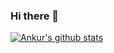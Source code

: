 ### Hi there 👋

<!--
**techbot11/techbot11** is a ✨ _special_ ✨ repository because its `README.md` (this file) appears on your GitHub profile.

Here are some ideas to get you started:

- 🔭 I’m currently working on ...
- 🌱 I’m currently learning ...
- 👯 I’m looking to collaborate on ...
- 🤔 I’m looking for help with ...
- 💬 Ask me about ...
- 📫 How to reach me: ...
- 😄 Pronouns: ...
- ⚡ Fun fact: ...
-->

[![Ankur's github stats](https://github-readme-stats.vercel.app/api?username=techbot11&show_icons=true&theme=radical)](https://github-readme-stats.vercel.app/api?username=techbot11&show_icons=true&theme=radical)
